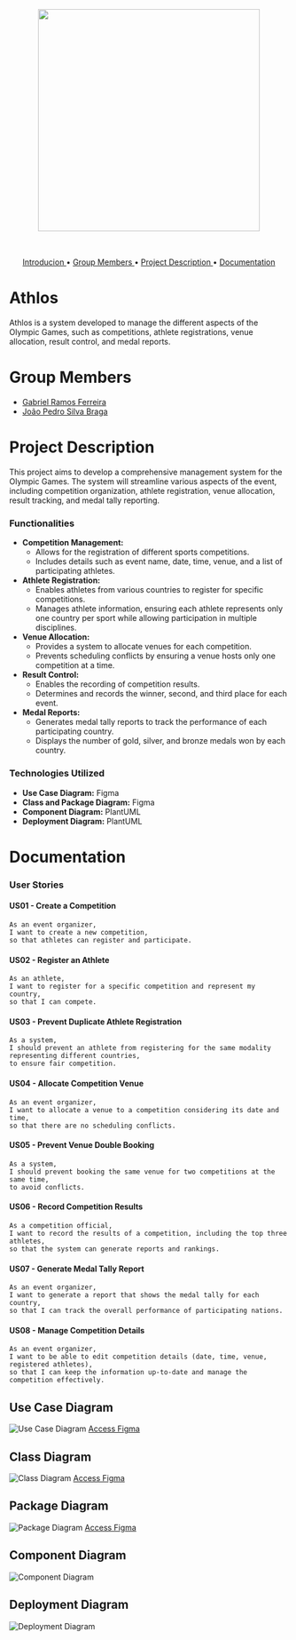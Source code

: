 <br>
<h3 align="center">
<img width="400px" src="./docs/images/logo.png">
</h3>
<br>
<p align="center">
 <a href="#Ahtlos"> Introducion </a> •
 <a href="#Group-Members"> Group Members </a> • 
 <a href="#Project-Description"> Project Description </a> • 
 <a href="#Documentation"> Documentation </a>
</p>

# Athlos

Athlos is a system developed to manage the different aspects of the Olympic Games, such as competitions, athlete registrations, venue allocation, result control, and medal reports. 

# Group Members
* [Gabriel Ramos Ferreira](https://github.com/gramos22)
* [João Pedro Silva Braga](https://github.com/joaopedro-braga)

# Project Description

This project aims to develop a comprehensive management system for the Olympic Games. The system will streamline various aspects of the event, including competition organization, athlete registration, venue allocation, result tracking, and medal tally reporting. 

### Functionalities
* **Competition Management:** 
    * Allows for the registration of different sports competitions.
    * Includes details such as event name, date, time, venue, and a list of participating athletes.
* **Athlete Registration:** 
    * Enables athletes from various countries to register for specific competitions.
    * Manages athlete information, ensuring each athlete represents only one country per sport while allowing participation in multiple disciplines.
* **Venue Allocation:**
    * Provides a system to allocate venues for each competition.
    * Prevents scheduling conflicts by ensuring a venue hosts only one competition at a time.
* **Result Control:** 
    * Enables the recording of competition results.
    * Determines and records the winner, second, and third place for each event.
* **Medal Reports:** 
    * Generates medal tally reports to track the performance of each participating country.
    * Displays the number of gold, silver, and bronze medals won by each country.
  
### Technologies Utilized
* **Use Case Diagram:** Figma
* **Class and Package Diagram:** Figma
* **Component Diagram:** PlantUML
* **Deployment Diagram:** PlantUML


# Documentation
### User Stories
#### US01 - Create a Competition
```
As an event organizer,
I want to create a new competition,
so that athletes can register and participate.
```

#### US02 - Register an Athlete
```
As an athlete,
I want to register for a specific competition and represent my country,
so that I can compete.
```

#### US03 - Prevent Duplicate Athlete Registration
```
As a system,
I should prevent an athlete from registering for the same modality representing different countries,
to ensure fair competition.
```

#### US04 - Allocate Competition Venue
```
As an event organizer,
I want to allocate a venue to a competition considering its date and time,
so that there are no scheduling conflicts.
```

#### US05 - Prevent Venue Double Booking
```
As a system,
I should prevent booking the same venue for two competitions at the same time,
to avoid conflicts.
```

#### US06 - Record Competition Results
```
As a competition official,
I want to record the results of a competition, including the top three athletes,
so that the system can generate reports and rankings.
```

#### US07 - Generate Medal Tally Report
```
As an event organizer,
I want to generate a report that shows the medal tally for each country,
so that I can track the overall performance of participating nations.
```

#### US08 - Manage Competition Details
```
As an event organizer,
I want to be able to edit competition details (date, time, venue, registered athletes),
so that I can keep the information up-to-date and manage the competition effectively.
```


## Use Case Diagram

![Use Case Diagram](docs/images/UseCaseDiagram.png)
[Access Figma](https://www.figma.com/board/ZspA2mT79CjrHIdlJ2SnQ2/Use-Case-Diagram---Asthlos?t=VP0BPVo9Vw2czaf4-0)

## Class Diagram

![Class Diagram](docs/images/ClassDiagram.png)
[Access Figma](https://www.figma.com/board/whIVO401DCNuozs4Zx10HS/Class-and-Package-Diagram---Athlos?node-id=0-1&node-type=canvas&t=VP0BPVo9Vw2czaf4-0)

## Package Diagram

![Package Diagram](docs/images/PackageDiagram.png)
[Access Figma](https://www.figma.com/board/whIVO401DCNuozs4Zx10HS/Class-and-Package-Diagram---Athlos?node-id=0-1&node-type=canvas&t=VP0BPVo9Vw2czaf4-0)

## Component Diagram

![Component Diagram](docs/images/ComponentDiagram.png)

## Deployment Diagram

![Deployment Diagram](docs/images/DeploymentDiagram.png)


